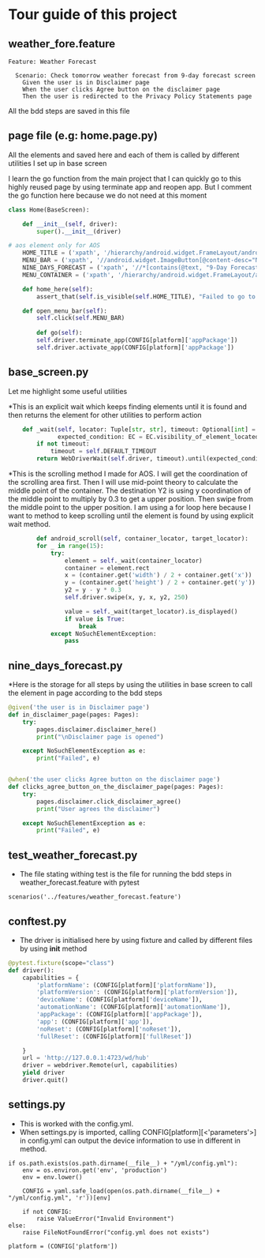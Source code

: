# Tour guide of this project

## weather_fore.feature

```text
Feature: Weather Forecast

  Scenario: Check tomorrow weather forecast from 9-day forecast screen
    Given the user is in Disclaimer page
    When the user clicks Agree button on the disclaimer page
    Then the user is redirected to the Privacy Policy Statements page
```
All the bdd steps are saved in this file
## page file (e.g: home.page.py)

All the elements and saved here and each of them is called by different utilities I set up in base screen

I learn the go function from the main project that I can quickly go to this highly reused page by using terminate app and reopen app. But I comment the go function here because we do not need at this moment
```python
class Home(BaseScreen):

    def __init__(self, driver):
        super().__init__(driver)

# aos element only for AOS
    HOME_TITLE = ('xpath', '/hierarchy/android.widget.FrameLayout/android.widget.LinearLayout/android.widget.FrameLayout/android.view.ViewGroup/android.widget.FrameLayout[1]/android.view.ViewGroup/android.widget.TextView')
    MENU_BAR = ('xpath', '//android.widget.ImageButton[@content-desc="Navigate up"]')
    NINE_DAYS_FORECAST = ('xpath', '//*[contains(@text, "9-Day Forecast")]')
    MENU_CONTAINER = ('xpath', '/hierarchy/android.widget.FrameLayout/android.widget.LinearLayout/android.widget.FrameLayout/android.view.ViewGroup/android.widget.FrameLayout[2]/android.widget.FrameLayout/androidx.drawerlayout.widget.DrawerLayout/android.widget.LinearLayout')

    def home_here(self):
        assert_that(self.is_visible(self.HOME_TITLE), "Failed to go to the Home page")

    def open_menu_bar(self):
        self.click(self.MENU_BAR)
    
        def go(self):
        self.driver.terminate_app(CONFIG[platform]['appPackage'])
        self.driver.activate_app(CONFIG[platform]['appPackage'])
```


## base_screen.py
Let me highlight some useful utilities

*This is an explicit wait which keeps finding elements until it is found and then returns the element for other utilities to perform action
```python
    def _wait(self, locator: Tuple[str, str], timeout: Optional[int] = None,
              expected_condition: EC = EC.visibility_of_element_located, ) -> WebElement:
        if not timeout:
            timeout = self.DEFAULT_TIMEOUT
        return WebDriverWait(self.driver, timeout).until(expected_condition(locator))
```


*This is the scrolling method I made  for AOS. I will get the coordination of the scrolling area first. 
Then I will use mid-point theory to calculate the middle point of the container.
The destination Y2 is using y coordination of the middle point to multiply by 0.3 to get a upper position.
Then swipe from the middle point to the upper position. I am using a for loop here because I want to method to keep scrolling until the element is found by using explicit wait method.
```python
        def android_scroll(self, container_locator, target_locator):
        for _ in range(15):
            try:
                element = self._wait(container_locator)
                container = element.rect
                x = (container.get('width') / 2 + container.get('x'))
                y = (container.get('height') / 2 + container.get('y'))
                y2 = y - y * 0.3
                self.driver.swipe(x, y, x, y2, 250)

                value = self._wait(target_locator).is_displayed()
                if value is True:
                    break
            except NoSuchElementException:
                pass
```

## nine_days_forecast.py
*Here is the storage for all steps by using the utilities in base screen to call the element in page according to the bdd steps
```python
@given('the user is in Disclaimer page')
def in_disclaimer_page(pages: Pages):
    try:
        pages.disclaimer.disclaimer_here()
        print("\nDisclaimer page is opened")

    except NoSuchElementException as e:
        print("Failed", e)


@when('the user clicks Agree button on the disclaimer page')
def clicks_agree_button_on_the_disclaimer_page(pages: Pages):
    try:
        pages.disclaimer.click_disclaimer_agree()
        print("User agrees the disclaimer")

    except NoSuchElementException as e:
        print("Failed", e)
```

## test_weather_forecast.py
* The file stating withing test is the file for running the bdd steps in weather_forecast.feature with pytest
```
scenarios('../features/weather_forecast.feature')
```

## conftest.py
* The driver is initialised here by using fixture and called by different files by using __init__ method
```python
@pytest.fixture(scope="class")
def driver():
    capabilities = {
        'platformName': (CONFIG[platform]['platformName']),
        'platformVersion': (CONFIG[platform]['platformVersion']),
        'deviceName': (CONFIG[platform]['deviceName']),
        'automationName': (CONFIG[platform]['automationName']),
        'appPackage': (CONFIG[platform]['appPackage']),
        'app': (CONFIG[platform]['app']),
        'noReset': (CONFIG[platform]['noReset']),
        'fullReset': (CONFIG[platform]['fullReset'])

    }
    url = 'http://127.0.0.1:4723/wd/hub'
    driver = webdriver.Remote(url, capabilities)
    yield driver
    driver.quit()
```

## settings.py
* This is worked with the config.yml. 
* When settings.py is imported, calling CONFIG[platform][<'parameters'>] in config.yml can output the device information to use in different in method.
```
if os.path.exists(os.path.dirname(__file__) + "/yml/config.yml"):
    env = os.environ.get('env', 'production')
    env = env.lower()

    CONFIG = yaml.safe_load(open(os.path.dirname(__file__) + "/yml/config.yml", 'r'))[env]

    if not CONFIG:
        raise ValueError("Invalid Environment")
else:
    raise FileNotFoundError("config.yml does not exists")

platform = (CONFIG['platform'])
```